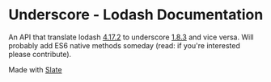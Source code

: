 # Underscore - Lodash Documentation

An API that translate lodash [4.17.2](https://lodash.com/docs/4.17.2) to underscore  [1.8.3](http://devdocs.io/underscore/) and vice versa. Will probably add ES6 native methods someday (read: if you're interested please contribute).

Made with [Slate](https://github.com/lord/slate)
